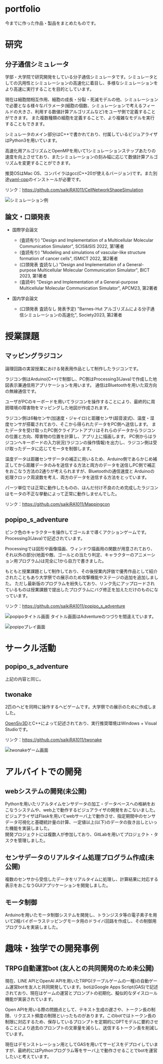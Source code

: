 # portfolio
今までに作った作品・製品をまとめたものです。

# 研究
## 分子通信シミュレータ
学部・大学院で研究開発をしている分子通信シミュレータです。シミュレータとしての汎用性とシミュレーションの高速化に着目し、多様なシミュレーションをより高速に実行することを目的としています。

現在は細胞間相互作用、細胞の成長・分裂・死滅モデルの他、シミュレーションで必要となる様々なパラメータ(細胞の個数、シミュレーションで考えるフィールドの大きさ、利用する数値計算アルゴリズムなど)をユーザ側で定義することができます。
また複数種類の細胞を定義することで、より複雑なモデルを実行することもできます。

シミュレータのメイン部分はC++で書かれており、付属しているビジュアライザはPython3を用いています。

高速化用アルゴリズムとOpenMPを用いて1シミュレーションステップあたりの速度を向上させており、またシミュレーションの刻み幅に応じて数値計算アルゴリズムを変更することができます。

推奨OSはMac OS、コンパイラはgcc(C++20が使えるバージョン)です。また別途[yaml-cpp](https://github.com/jbeder/yaml-cpp)のインストールが必要です。

リンク：https://github.com/saikiRA1011/CellNetworkShapeSimulation

![シミュレーション例](https://github.com/saikiRA1011/CellNetworkShapeSimulation/blob/main/readme_img/sim.gif "シミュレーション例")

## 論文・口頭発表
- 国際学会論文
  - (査読有り) "Design and Implementation of a Multicellular Molecular Communication Simulator", SCIS&ISIS 2022, 第1著者
  - (査読有り) "Modeling and simulations of vascular-like structure formation of cancer cells", ISMICT 2022, 第2著者
  - (口頭発表 査読なし) "Design and Implementation of a General-purpose Multicellular Molecular Communication Simulator", BICT 2023, 第1著者
  - (査読中) "Design and Implementation of a General-purpose Multicellular Molecular Communication Simulator", APCM23, 第2著者

- 国内学会論文
  - (口頭発表 査読なし 発表予定) "Barnes-Hut アルゴリズムによる分子通信シミュレーションの高速化", Society2023, 第2著者

# 授業課題
## マッピングラジコン
論理回路の実習授業における発表用作品として制作したラジコンです。

ラジコン側はArduino(C++)で制御し、PC側はProcessing3(Java)で作成した地図表示兼通信用アプリケーションを用います。
通信はBluetoothを用いた双方向の無線通信です。

ユーザがPCのキーボードを用いてラジコンを操作することにより、最終的に周囲環境の障害物をマッピングした地図が作成されます。

ラジコン側は6軸センサ(加速度・ジャイロ)と距離センサ(超音波式)、温度・湿度センサが搭載されており、そこから得られたデータをPC側へ送信します。
またデータを受け取ったPC側クライアントアプリはそれらのデータからラジコンの位置と方向、障害物の位置を計算し、アプリ上に描画します。
PC側からはラジコンへキーボードの入力状況(ラジコンの操作情報)を出力し、ラジコン側は受け取ったデータに応じてモータを制御します。

温度データは距離センサデータの補正に用いるため、Arduino側であらかじめ補正してから距離データのみを送信する方法と両方のデータを送信しPC側で補正をおこなう方法の2通りが考えられますが、Bluetoothの通信速度と
Arduinoの処理クロック周波数を考え、両方のデータを送信する方法をとっています。

パーツ単位では正常に動作したものの、はんだ付け不良のため完成したラジコンはモータの不正な挙動によって正常に動作しませんでした。

リンク：https://github.com/saikiRA1011/Mappingcon

## popipo_s_adventure
ピンク色のキャラクターを操作してゴールまで導くアクションゲームです。Processing3(Java)で記述されています。

Processingでは図形や画像描画、ウィンドウ描画用の関数が用意されており、それ以外の部分(地面や敵、ゴールとの当たり判定、キャラクターのアニメーション用プログラム)は完全に1から自力で書きました。

もともと授業課題として制作しており、その後授業内評価で優秀作品として紹介されたこともあり大学祭での展示のため攻撃機能やステージの追加を追加しました。
ただし最新版のプログラムを紛失しており、リンク先にアップロードされているものは授業課題で提出したプログラムにバグ修正を加えただけのものになっています。

リンク：https://github.com/saikiRA1011/popipo_s_adventure

![popipoタイトル画面](https://github.com/saikiRA1011/popipo_s_adventure/blob/main/thumbnail/thumbnail.png "タイトル画面")
タイトル画面はAdventureのつづりを間違えています。

![popipoプレイ画面](https://github.com/saikiRA1011/popipo_s_adventure/blob/main/thumbnail/play.png "プレイ画面")

# サークル活動
## popipo_s_adventure
上記の内容と同じ。

## twonake
2匹のヘビを同時に操作するヘビゲームです。大学祭での展示のために作成しました。

[OpenSiv3D](https://github.com/Siv3D/OpenSiv3D)とC++によって記述されており、実行推奨環境はWindows + Visual Studioです。

リンク：https://github.com/saikiRA1011/twonake

![twonakeゲーム画面](https://github.com/saikiRA1011/twonake/blob/master/twonake/App/image/thumbnail.png "ゲーム画面")

# アルバイトでの開発
## webシステムの開発(未公開)
Pythonを用いたリアルタイムセンサデータの加工・データベースへの格納をおこなうシステムや、web上で動作するビジュアライザの開発をおこないました。ビジュアライザはFlaskを用いてwebサーバ上で動作させ、指定期間中のセンサデータ可視化と基礎統計量の計算、一定値以上(以下)のデータの抜き出しといった機能を実装しました。  
開発プロジェクトには複数人が参加しており、GitLabを用いてプロジェクト・タスクを管理しました。

## センサデータのリアルタイム処理プログラム作成(未公開)
複数のセンサから受信したデータをリアルタイムに処理し、計算結果に対応する表示をおこなうGUIアプリケーションを開発しました。

## モータ制御
Arduinoを用いたモータ制御システムを開発し、トランジスタ等の電子素子を用いて2相バイポーラステッピングモータ用のドライバ回路を作成し、その制御用プログラムを実装しました。

# 趣味・独学での開発事例
## TRPG自動運営bot (友人との共同開発のため未公開)
現在、LINE APIとOpenAI APIを用いたTRPG(テーブルゲームの一種)の自動ゲーム運営botを友人と共同開発しています。botはGoogle Apps Script(GAS)で記述されており、現在はゲームの運営とプロンプトの初期化、擬似的なダイスロール機能が実装されています。

Open APIを用いる際の問題点として、テキスト生成の遅さや、トークン長の制限、リクエスト頻度の制限といったものがあります。このbotではトークン長の制限に対応するため、保存しているプロンプトを定期的にGPTモデルに要約させることにより過去のプロンプトの文章量を減らし、送信するトークン長を削減しています。

現在はデモンストレーション用としてGASを用いてサービスをデプロイしていますが、最終的にはPythonプログラム等をサーバ上で動作させることでbotを運営したいと考えています。
